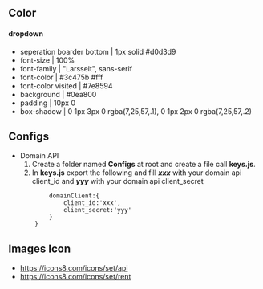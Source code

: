 ## Color
#### dropdown
 - seperation boarder bottom | 1px solid #d0d3d9
 - font-size | 100%
 - font-family | "Larsseit", sans-serif
 - font-color | #3c475b #fff
 - font-color visited | #7e8594
 - background | #0ea800
 - padding | 10px 0
 - box-shadow | 0 1px 3px 0 rgba(7,25,57,.1), 0 1px 2px 0 rgba(7,25,57,.2)

## Configs
 - Domain API 
   1. Create a folder named **Configs** at root and create a file call **keys.js**. 
   2. In **keys.js** export the following and fill ***xxx*** with your domain api client_id and ***yyy*** with your domain api client_secret 
    ``` export default {
            domainClient:{
                client_id:'xxx',
                client_secret:'yyy'
            }
        } 
    ```

## Images Icon
 - https://icons8.com/icons/set/api
 - https://icons8.com/icons/set/rent